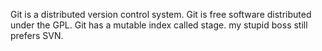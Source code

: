 Git is a distributed version control system.
Git is free software distributed under the GPL.
Git has a mutable index called stage.
my stupid boss still prefers SVN.